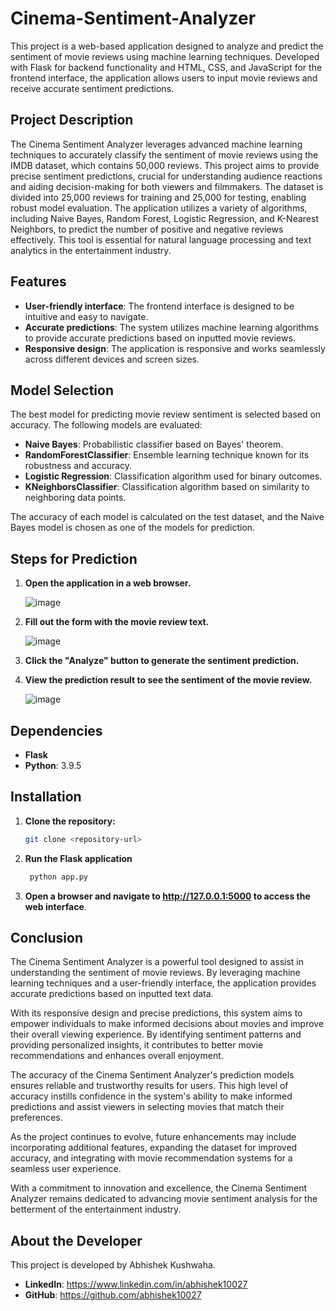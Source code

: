 # Cinema-Sentiment-Analyzer

This project is a web-based application designed to analyze and predict the sentiment of movie reviews using machine learning techniques. Developed with Flask for backend functionality and HTML, CSS, and JavaScript for the frontend interface, the application allows users to input movie reviews and receive accurate sentiment predictions.

## Project Description

The Cinema Sentiment Analyzer leverages advanced machine learning techniques to accurately classify the sentiment of movie reviews using the IMDB dataset, which contains 50,000 reviews. This project aims to provide precise sentiment predictions, crucial for understanding audience reactions and aiding decision-making for both viewers and filmmakers. The dataset is divided into 25,000 reviews for training and 25,000 for testing, enabling robust model evaluation. The application utilizes a variety of algorithms, including Naive Bayes, Random Forest, Logistic Regression, and K-Nearest Neighbors, to predict the number of positive and negative reviews effectively. This tool is essential for natural language processing and text analytics in the entertainment industry.

## Features

- **User-friendly interface**: The frontend interface is designed to be intuitive and easy to navigate.
- **Accurate predictions**: The system utilizes machine learning algorithms to provide accurate predictions based on inputted movie reviews.
- **Responsive design**: The application is responsive and works seamlessly across different devices and screen sizes.

## Model Selection

The best model for predicting movie review sentiment is selected based on accuracy. The following models are evaluated:

- **Naive Bayes**: Probabilistic classifier based on Bayes' theorem.
- **RandomForestClassifier**: Ensemble learning technique known for its robustness and accuracy.
- **Logistic Regression**: Classification algorithm used for binary outcomes.
- **KNeighborsClassifier**: Classification algorithm based on similarity to neighboring data points.

The accuracy of each model is calculated on the test dataset, and the Naive Bayes model is chosen as one of the models for prediction.

## Steps for Prediction

1. **Open the application in a web browser.**

   ![image](https://github.com/user-attachments/assets/1095f7b8-65b2-435e-b8ec-702efbea61d1)

2. **Fill out the form with the movie review text.**

   ![image](https://github.com/user-attachments/assets/798d5a21-f321-4240-99ba-3b4b79b7b2f8)

3. **Click the "Analyze" button to generate the sentiment prediction.**

4. **View the prediction result to see the sentiment of the movie review.**

   ![image](https://github.com/user-attachments/assets/65e8522a-c024-482b-b58c-4c60fdecd42f)


## Dependencies

- **Flask**
- **Python**: 3.9.5

## Installation

1. **Clone the repository:**

   ```sh
   git clone <repository-url>
   ```

2. **Run the Flask application**

   ```bash
    python app.py
    ```

3. **Open a browser and navigate to http://127.0.0.1:5000 to access the web interface**.

## Conclusion

The Cinema Sentiment Analyzer is a powerful tool designed to assist in understanding the sentiment of movie reviews. By leveraging machine learning techniques and a user-friendly interface, the application provides accurate predictions based on inputted text data.

With its responsive design and precise predictions, this system aims to empower individuals to make informed decisions about movies and improve their overall viewing experience. By identifying sentiment patterns and providing personalized insights, it contributes to better movie recommendations and enhances overall enjoyment.

The accuracy of the Cinema Sentiment Analyzer's prediction models ensures reliable and trustworthy results for users. This high level of accuracy instills confidence in the system's ability to make informed predictions and assist viewers in selecting movies that match their preferences.

As the project continues to evolve, future enhancements may include incorporating additional features, expanding the dataset for improved accuracy, and integrating with movie recommendation systems for a seamless user experience.

With a commitment to innovation and excellence, the Cinema Sentiment Analyzer remains dedicated to advancing movie sentiment analysis for the betterment of the entertainment industry.

## About the Developer

This project is developed by Abhishek Kushwaha.

- **LinkedIn**: https://www.linkedin.com/in/abhishek10027
- **GitHub**: https://github.com/abhishek10027
